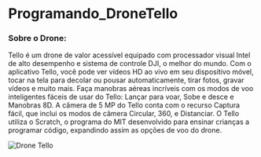# Programando_DroneTello
### Sobre o Drone:

Tello é um drone de valor acessível equipado com processador visual Intel de alto desempenho e sistema de controle DJI, o melhor do mundo. Com o aplicativo Tello, você pode ver vídeos HD ao vivo em seu dispositivo móvel, tocar na tela para decolar ou pousar automaticamente, tirar fotos, gravar vídeos e muito mais. Faça manobras aéreas incríveis com os modos de voo inteligentes fáceis de usar
do Tello: Lançar para voar, Sobe e desce e Manobras 8D. A câmera de 5 MP do Tello conta com o recurso Captura fácil, que inclui os modos
de câmera Circular, 360, e Distanciar. O Tello utiliza o Scratch, o programa do MIT desenvolvido para ensinar crianças a programar código,
expandindo assim as opções de voo do drone.

![Drone Tello](https://user-images.githubusercontent.com/51087767/76705875-32314600-66c2-11ea-8da9-2b902c175e93.jpg)
